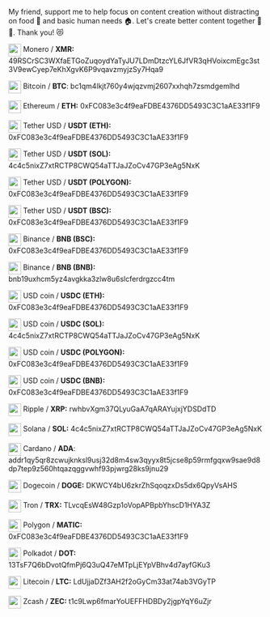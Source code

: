 My friend, support me to help focus on content creation without distracting on food 🍞 and basic human needs 🏠. Let's create better content together 🤜🤛. Thank you! 😻

<p><img width="25" valign="middle" src="https://s2.coinmarketcap.com/static/img/coins/64x64/328.png"> Monero / <b>XMR:</b> 49RSCrSC3WXfaETGoZuqoydYaTyJU7LDmDtzcYL6JfVR3qHVoixcmEgc3st3V9ewCyep7eKhXgvK6P9vqavzmyjzSy7Hqa9</p>
<p><img width="25" valign="middle" src="https://s2.coinmarketcap.com/static/img/coins/64x64/1.png"> Bitcoin / <b>BTC</b>: bc1qm4lkjt760y4wjqzvmj2607xxhqh7zsmdgemlhd</p>
<p><img width="25" valign="middle" src="https://s2.coinmarketcap.com/static/img/coins/64x64/1027.png"> Ethereum / <b>ETH:</b> 0xFC083e3c4f9eaFDBE4376DD5493C3C1aAE33f1F9</p>
<p><img width="25" valign="middle" src="https://s2.coinmarketcap.com/static/img/coins/64x64/825.png"> Tether USD / <b>USDT (ETH):</b> 0xFC083e3c4f9eaFDBE4376DD5493C3C1aAE33f1F9</p>
<p><img width="25" valign="middle" src="https://s2.coinmarketcap.com/static/img/coins/64x64/825.png"> Tether USD / <b>USDT (SOL):</b> 4c4c5nixZ7xtRCTP8CWQ54aTTJaJZoCv47GP3eAg5NxK</p>
<p><img width="25" valign="middle" src="https://s2.coinmarketcap.com/static/img/coins/64x64/825.png"> Tether USD / <b>USDT (POLYGON):</b> 0xFC083e3c4f9eaFDBE4376DD5493C3C1aAE33f1F9</p>
<p><img width="25" valign="middle" src="https://s2.coinmarketcap.com/static/img/coins/64x64/825.png"> Tether USD / <b>USDT (BSC):</b> 0xFC083e3c4f9eaFDBE4376DD5493C3C1aAE33f1F9</p>
<p><img width="25" valign="middle" src="https://s2.coinmarketcap.com/static/img/coins/64x64/1839.png"> Binance / <b>BNB (BSC):</b> 0xFC083e3c4f9eaFDBE4376DD5493C3C1aAE33f1F9</p>
<p><img width="25" valign="middle" src="https://s2.coinmarketcap.com/static/img/coins/64x64/1839.png"> Binance / <b>BNB (BNB):</b> bnb19uxhcm5yz4avgkka3zlw8u6slcferdrgzcc4tm</p>
<p><img width="25" valign="middle" src="https://s2.coinmarketcap.com/static/img/coins/64x64/3408.png"> USD coin / <b>USDC (ETH):</b> 0xFC083e3c4f9eaFDBE4376DD5493C3C1aAE33f1F9</p>
<p><img width="25" valign="middle" src="https://s2.coinmarketcap.com/static/img/coins/64x64/3408.png"> USD coin / <b>USDC (SOL):</b> 4c4c5nixZ7xtRCTP8CWQ54aTTJaJZoCv47GP3eAg5NxK</p>
<p><img width="25" valign="middle" src="https://s2.coinmarketcap.com/static/img/coins/64x64/3408.png"> USD coin / <b>USDC (POLYGON):</b> 0xFC083e3c4f9eaFDBE4376DD5493C3C1aAE33f1F9</p>
<p><img width="25" valign="middle" src="https://s2.coinmarketcap.com/static/img/coins/64x64/3408.png"> USD coin / <b>USDC (BNB):</b> 0xFC083e3c4f9eaFDBE4376DD5493C3C1aAE33f1F9</p>
<p><img width="25" valign="middle" src="https://s2.coinmarketcap.com/static/img/coins/64x64/52.png"> Ripple / <b>XRP:</b> rwhbvXgm37QLyuGaA7qARAYujxjYDSDdTD</p>
<p><img width="25" valign="middle" src="https://s2.coinmarketcap.com/static/img/coins/64x64/5426.png"> Solana / <b>SOL:</b> 4c4c5nixZ7xtRCTP8CWQ54aTTJaJZoCv47GP3eAg5NxK</p>
<p><img width="25" valign="middle" src="https://s2.coinmarketcap.com/static/img/coins/64x64/2010.png"> Cardano / <b>ADA</b>: addr1qy5qr8zcwujknksl9usj32d8m4sw3qyyx8t5jcse8p59rmfgqxw9sae9d8dp7tep9z560htqazqggvwhf93pjwrg28ks9jnu29</p>
<p><img width="25" valign="middle" src="https://s2.coinmarketcap.com/static/img/coins/64x64/74.png"> Dogecoin / <b>DOGE:</b> DKWCY4bU6zkrZhSqoqzxDs5dx6QpyVsAHS</p>
<p><img width="25" valign="middle" src="https://s2.coinmarketcap.com/static/img/coins/64x64/1958.png"> Tron / <b>TRX:</b> TLvcqEsW48Gzp1oVopAPBpbYhscD1HYA3Z</p>
<p><img width="25" valign="middle" src="https://s2.coinmarketcap.com/static/img/coins/64x64/3890.png"> Polygon / <b>MATIC:</b> 0xFC083e3c4f9eaFDBE4376DD5493C3C1aAE33f1F9</p>
<p><img width="25" valign="middle" src="https://s2.coinmarketcap.com/static/img/coins/64x64/6636.png"> Polkadot / <b>DOT:</b> 13TsF7Q6bDvotQfmPj6Q3uQ47eMTpLjEYpVBhv4d7ayfGKu3</p>
<p><img width="25" valign="middle" src="https://s2.coinmarketcap.com/static/img/coins/64x64/2.png"> Litecoin / <b>LTC:</b> LdUjjaDZf3AH2f2oGyCm33at74ab3VGyTP</p>
<p><img width="25" valign="middle" src="https://s2.coinmarketcap.com/static/img/coins/64x64/1437.png"> Zcash / <b>ZEC:</b> t1c9Lwp6fmarYoUEFFHDBDy2jgpYqY6uZjr</p>
